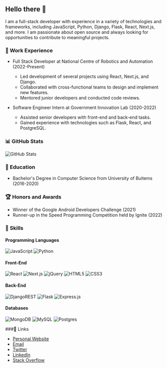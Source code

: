 ## Hello there 👋

I am a full-stack developer with experience in a variety of technologies and frameworks, including JavaScript, Python, Django, Flask, React, Next.js, and more. I am passionate about open source and always looking for opportunities to contribute to meaningful projects.

### 💼 Work Experience

- Full Stack Developer at National Centre of Robotics and Automation (2022-Present)
  - Led development of several projects using React, Next.js, and Django.
  - Collaborated with cross-functional teams to design and implement new features.
  - Mentored junior developers and conducted code reviews.

- Software Engineer Intern at Government Innovation Lab (2020-2022)
  - Assisted senior developers with front-end and back-end tasks.
  - Gained experience with technologies such as Flask, React, and PostgreSQL.

### 📊 GitHub Stats

![GitHub Stats](https://github-readme-stats-git-masterrstaa-rickstaa.vercel.app/api?username=CodeWithEhtisham&theme=dark&hide_border=false&include_all_commits=true&count_private=true)

  
### 🌱 Education

- Bachelor's Degree in Computer Science from University of Buitems (2016-2020)

### 🏆 Honors and Awards

- Winner of the Google Android Developers Challenge (2021)
- Runner-up in the Speed Programming Competition held by Ignite (2022)

### 🚀 Skills

#### Programming Languages

![JavaScript](https://img.shields.io/badge/javascript-%23323330.svg?style=for-the-badge&logo=javascript&logoColor=%23F7DF1E)
![Python](https://img.shields.io/badge/python-3670A0?style=for-the-badge&logo=python&logoColor=ffdd54)

#### Front-End

![React](https://img.shields.io/badge/react-%2320232a.svg?style=for-the-badge&logo=react&logoColor=%2361DAFB)
![Next.js](https://img.shields.io/badge/Next-black?style=for-the-badge&logo=next.js&logoColor=white)
![jQuery](https://img.shields.io/badge/jquery-%230769AD.svg?style=for-the-badge&logo=jquery&logoColor=white)
![HTML5](https://img.shields.io/badge/html5-%23E34F26.svg?style=for-the-badge&logo=html5&logoColor=white)
![CSS3](https://img.shields.io/badge/css3-%231572B6.svg?style=for-the-badge&logo=css3&logoColor=white)

#### Back-End

![DjangoREST](https://img.shields.io/badge/DJANGO-REST-ff1709?style=for-the-badge&logo=django&logoColor=white&color=ff1709&labelColor=gray)
![Flask](https://img.shields.io/badge/flask-%23000.svg?style=for-the-badge&logo=flask&logoColor=white)
![Express.js](https://img.shields.io/badge/express.js-%23404d59.svg?style=for-the-badge&logo=express&logoColor=%2361DAFB)

#### Databases

![MongoDB](https://img.shields.io/badge/MongoDB-%234ea94b.svg?style=for-the-badge&logo=mongodb&logoColor=white)
![MySQL](https://img.shields.io/badge/mysql-%2300f.svg?style=for-the-badge&logo=mysql&logoColor=white)
![Postgres](https://img.shields.io/badge/postgres-%23316192.svg?style=for-the-badge&logo=postgresql&logoColor=white)

###🔗 Links

- [Personal Website](https://mirwise.com)
- [Email](mailto:contact@mirwise.com)
- [Twitter](https://twitter.com/EhtishamPyCoder)
- [LinkedIn](https://www.linkedin.com/in/ehtishamahmed)
- [Stack Overflow](https://stackoverflow.com/users/13269204/ehtisham)
